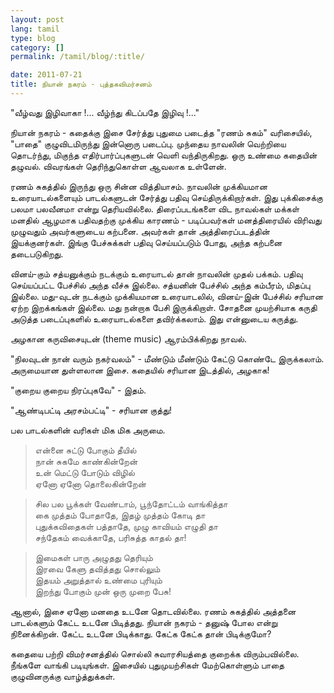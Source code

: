 ```yaml
---
layout: post
lang: tamil
type: blog
category: []
permalink: /tamil/blog/:title/

date: 2011-07-21
title: நியான் நகரம் - புத்தகவிமர்சனம்
---
```


"வீழ்வது இழிவாகா !... வீழ்ந்து கிடப்பதே இழிவு !..."

நியான் நகரம் - கதைக்கு இசை சேர்த்து புதுமை படைத்த "ரணம் சுகம்" வரிசையில், "பாதை" குழுவிடமிருந்து இன்னொரு படைப்பு. முந்தைய நாவலின் வெற்றியை தொடர்ந்து, மிகுந்த எதிர்பார்ப்புகளுடன் வெளி வந்திருகிறது. ஒரு உண்மை கதையின் தழுவல். விவரங்கள் தெரிந்துகொள்ள ஆவலாக உள்ளேன்.

ரணம் சுகத்தில் இருந்து ஒரு சின்ன வித்தியாசம். நாவலின் முக்கியமான உரையாடல்களையும் பாடல்களுடன் சேர்த்து பதிவு செய்திருக்கிறார்கள். இது புக்கிசைக்கு பலமா பலவீனமா என்று தெரியவில்லை. திரைப்படங்களை விட நாவல்கள் மக்கள் மனதில் ஆழமாக பதிவதற்கு முக்கிய காரணம் - படிப்பவர்கள் மனத்திரையில் விரிவது முழுவதும் அவர்களுடைய கற்பனை. அவர்கள் தான் அத்திரைப்படத்தின் இயக்குனர்கள். இங்கு பேச்சுக்கள் பதிவு செய்யப்படும் போது, அந்த கற்பனை தடைபடுகிறது.

வினய்-கும் சத்யனுக்கும் நடக்கும் உரையாடல் தான் நாவலின் முதல் பக்கம். பதிவு செய்யப்பட்ட பேச்சில் அந்த வீச்சு இல்லை. சத்யனின் பேச்சில் அந்த கம்பீரம், மிதப்பு இல்லை. மது-வுடன் நடக்கும் முக்கியமான உரையாடலில், வினய்-இன் பேச்சில் சரியான ஏற்ற இறக்கங்கள் இல்லை. மது நன்றாக பேசி இருக்கிறாள். சோதனை முயற்சியாக கருதி அடுத்த படைப்புகளில் உரையாடல்களை தவிர்க்கலாம். இது என்னுடைய கருத்து.

அழகான கருவிசையுடன் (theme music) ஆரம்பிக்கிறது நாவல்.

"நிலவுடன் நான் வரும் நகர்வலம்" - மீண்டும் மீண்டும் கேட்டு கொண்டே இருக்கலாம். அருமையான துள்ளலான இசை. கதையில் சரியான இடத்தில், அழகாக!

"குறைய குறைய நிரப்புகவே" - இதம்.

"ஆண்டிபட்டி அரசம்பட்டி" - சரியான குத்து!

பல பாடல்களின் வரிகள் மிக மிக அருமை.

> என்னை சுட்டு போகும் தீயில் <br/>
  நான் சுகமே காண்கின்றேன் <br/>
  உன் மெட்டு போடும் விழில் <br/>
  ஏனோ ஏனோ தொலைகின்றேன்

> சில பல பூக்கள் வேண்டாம், பூந்தோட்டம் வாங்கித்தா <br/>
  கை முத்தம் போதாதே, இதழ் முத்தம் கோடி தா <br/>
  புதுக்கவிதைகள் பத்தாதே, முழு காவியம் எழுதி தா <br/>
  சந்தேகம் வைக்காதே, பரிசுத்த காதல் தா!

> இமைகள் பாரு அழுதது தெரியும் <br/>
  இரவை கேளு தவித்தது சொல்லும் <br/>
  இதயம் அறுத்தால் உண்மை புரியும் <br/>
  இறந்து போகும் முன் ஒரு முறை பேசு!

ஆனால், இசை ஏனோ மனதை உடனே தொடவில்லை. ரணம் சுகத்தில் அத்தனை பாடல்களும் கேட்ட உடனே பிடித்தது. நியான் நகரம் - தனுஷ் போல என்று நினைக்கிறன். கேட்ட உடனே பிடிக்காது. கேட்க கேட்க தான் பிடிக்குமோ?

கதையை பற்றி விமர்சனத்தில் சொல்லி சுவாரசியத்தை குறைக்க விரும்பவில்லை. நீங்களே வாங்கி படியுங்கள். இசையில் புதுமுயற்சிகள் மேற்கொள்ளும் பாதை குழுவினருக்கு வாழ்த்துக்கள்.
